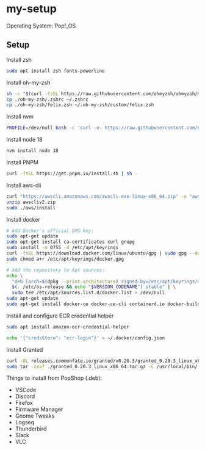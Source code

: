 # my-setup

Operating System: Pop!\_OS

## Setup

Install zsh

```bash
sudo apt install zsh fonts-powerline
```

Install oh-my-zsh

```bash
sh -c "$(curl -fsSL https://raw.githubusercontent.com/ohmyzsh/ohmyzsh/master/tools/install.sh)"
cp ./oh-my-zsh/.zshrc ~/.zshrc
cp ./oh-my-zsh/felix.zsh ~/.oh-my-zsh/custom/felix.zsh
```

Install nvm

```bash
PROFILE=/dev/null bash -c 'curl -o- https://raw.githubusercontent.com/nvm-sh/nvm/v0.39.7/install.sh | bash'
```

Install node 18

```bash
nvm install node 18
```

Install PNPM

```bash
curl -fsSL https://get.pnpm.io/install.sh | sh -
```

Install aws-cli

```bash
curl "https://awscli.amazonaws.com/awscli-exe-linux-x86_64.zip" -o "awscliv2.zip"
unzip awscliv2.zip
sudo ./aws/install
```

Install docker

```bash
# Add Docker's official GPG key:
sudo apt-get update
sudo apt-get install ca-certificates curl gnupg
sudo install -m 0755 -d /etc/apt/keyrings
curl -fsSL https://download.docker.com/linux/ubuntu/gpg | sudo gpg --dearmor -o /etc/apt/keyrings/docker.gpg
sudo chmod a+r /etc/apt/keyrings/docker.gpg

# Add the repository to Apt sources:
echo \
  "deb [arch=$(dpkg --print-architecture) signed-by=/etc/apt/keyrings/docker.gpg] https://download.docker.com/linux/ubuntu \
  $(. /etc/os-release && echo "$VERSION_CODENAME") stable" | \
  sudo tee /etc/apt/sources.list.d/docker.list > /dev/null
sudo apt-get update
sudo apt-get install docker-ce docker-ce-cli containerd.io docker-buildx-plugin docker-compose-plugin
```

Install and configure ECR credential helper
```bash
sudo apt install amazon-ecr-credential-helper

echo '{"credsStore": "ecr-login"}' > ~/.docker/config.json
```

Install Granted
```bash
curl -OL releases.commonfate.io/granted/v0.20.3/granted_0.20.3_linux_x86_64.tar.gz
sudo tar -zxvf ./granted_0.20.3_linux_x86_64.tar.gz -C /usr/local/bin/
```

Things to install from PopShop (.deb):
* VSCode
* Discord
* Firefox
* Firmware Manager
* Gnome Tweaks
* Logseq
* Thunderbird
* Slack
* VLC
